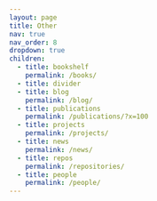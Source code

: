 ```yaml
---
layout: page
title: Other
nav: true
nav_order: 8
dropdown: true
children:
  - title: bookshelf
    permalink: /books/
  - title: divider
  - title: blog
    permalink: /blog/
  - title: publications
    permalink: /publications/?x=100
  - title: projects
    permalink: /projects/
  - title: news
    permalink: /news/
  - title: repos
    permalink: /repositories/
  - title: people
    permalink: /people/
---
```

